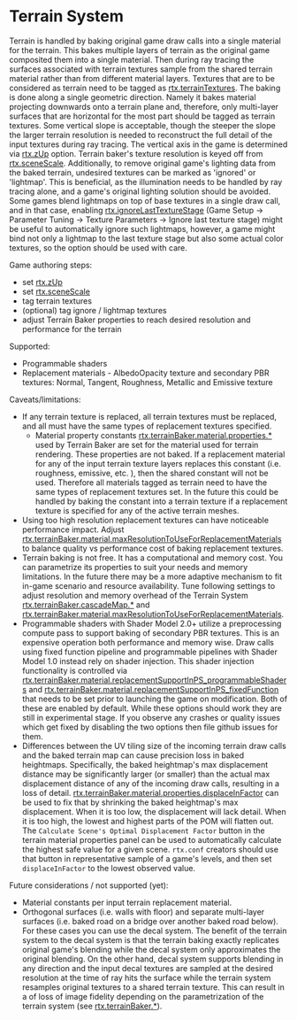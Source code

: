 # Terrain System

Terrain is handled by baking original game draw calls into a single material for the terrain. This bakes multiple layers of terrain as the original game composited them into a single material. Then during ray tracing the surfaces associated with terrain textures sample from the shared terrain material rather than from different material layers. Textures that are to be considered as terrain need to be tagged as [rtx.terrainTextures](../RtxOptions.md). The baking is done along a single geometric direction. Namely it bakes material projecting downwards onto a terrain plane and, therefore, only multi-layer surfaces that are horizontal for the most part should be tagged as terrain textures. Some vertical slope is acceptable, though the steeper the slope the larger terrain resolution is needed to reconstruct the full detail of the input textures during ray tracing. The vertical axis in the game is determined via [rtx.zUp](../RtxOptions.md) option. Terrain baker's texture resolution is keyed off from [rtx.sceneScale](../RtxOptions.md). Additionally, to remove original game's lighting data from the baked terrain, undesired textures can be marked as 'ignored' or 'lightmap'. This is beneficial, as the illumination needs to be handled by ray tracing alone, and a game's original lighting solution should be avoided.
Some games blend lightmaps on top of base textures in a single draw call, and in that case, enabling [rtx.ignoreLastTextureStage](../RtxOptions.md) (Game Setup -> Parameter Tuning -> Texture Parameters -> Ignore last texture stage) might be useful to automatically ignore such lightmaps, however, a game might bind not only a lightmap to the last texture stage but also some actual color textures, so the option should be used with care.

Game authoring steps:
- set [rtx.zUp](../RtxOptions.md)
- set [rtx.sceneScale](../RtxOptions.md)
- tag terrain textures
- (optional) tag ignore / lightmap textures
- adjust Terrain Baker properties to reach desired resolution and performance for the terrain

Supported:
- Programmable shaders
- Replacement materials - AlbedoOpacity texture and secondary PBR textures: Normal, Tangent, Roughness, Metallic and Emissive texture

Caveats/limitations:
- If any terrain texture is replaced, all terrain textures must be replaced, and all must have the same types of replacement textures specified.
  - Material property constants [rtx.terrainBaker.material.properties.*](../RtxOptions.md) used by Terrain Baker are set for the material used for terrain rendering. These properties are not baked. If a replacement material for any of the input terrain texture layers replaces this constant (i.e. roughness, emissive, etc. ), then the shared constant will not be used. Therefore all materials tagged as terrain need to have the same types of replacement textures set. In the future this could be handled by baking the constant into a terrain texture if a replacement texture is specified for any of the active terrain meshes.
- Using too high resolution replacement textures can have noticeable performance impact. Adjust [rtx.terrainBaker.material.maxResolutionToUseForReplacementMaterials](../RtxOptions.md) to balance quality vs performance cost of baking replacement textures.
- Terrain baking is not free. It has a computational and memory cost. You can parametrize its properties to suit your needs and memory limitations. In the future there may be a more adaptive mechanism to fit in-game scenario and resource availability. Tune following settings to adjust resolution and memory overhead of the Terrain System [rtx.terrainBaker.cascadeMap.*](../RtxOptions.md) and [rtx.terrainBaker.material.maxResolutionToUseForReplacementMaterials](../RtxOptions.md).
- Programmable shaders with Shader Model 2.0+ utilize a preprocessing compute pass to support baking of secondary PBR textures. This is an expensive operation both performance and memory wise. Draw calls using fixed function pipeline and programmable pipelines with Shader Model 1.0 instead rely on shader injection. This shader injection functionality is controlled via [rtx.terrainBaker.material.replacementSupportInPS_programmableShaders](../RtxOptions.md) and [rtx.terrainBaker.material.replacementSupportInPS_fixedFunction](../RtxOptions.md) that needs to be set prior to launching the game on modification. Both of these are enabled by default. While these options should work they are still in experimental stage. If you observe any crashes or quality issues which get fixed by disabling the two options then file github issues for them.
- Differences between the UV tiling size of the incoming terrain draw calls and the baked terrain map can cause precision loss in baked heightmaps.  Specifically, the baked heightmap's max displacement distance may be significantly larger (or smaller) than the actual max displacement distance of any of the incoming draw calls, resulting in a loss of detail.  [rtx.terrainBaker.material.properties.displaceInFactor](../RtxOptions.md) can be used to fix that by shrinking the baked heightmap's max displacement.  When it is too low, the displacement will lack detail.  When it is too high, the lowest and highest parts of the POM will flatten out. The `Calculate Scene's Optimal Displacement Factor` button in the terrain material properties panel can be used to automatically calculate the highest safe value for a given scene.  `rtx.conf` creators should use that button in representative sample of a game's levels, and then set `displaceInFactor` to the lowest observed value.

Future considerations / not supported (yet):
- Material constants per input terrain replacement material.
- Orthogonal surfaces (i.e. walls with floor) and separate multi-layer surfaces (i.e. baked road on a bridge over another baked road below). For these cases you can use the decal system. The benefit of the terrain system to the decal system is that the terrain baking exactly replicates original game's blending while the decal system only approximates the original blending. On the other hand, decal system supports blending in any direction and the input decal textures are sampled at the desired resolution at the time of ray hits the surface while the terrain system resamples original textures to a shared terrain texture. This can result in a of loss of image fidelity depending on the parametrization of the terrain system (see [rtx.terrainBaker.*](../RtxOptions.md)).
